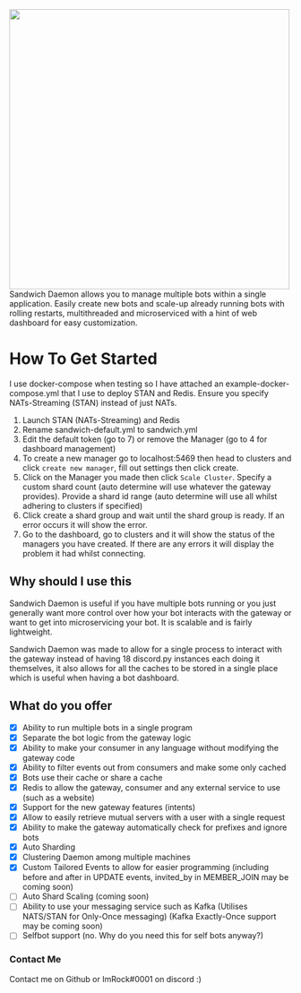 <img src="https://raw.githubusercontent.com/TheRockettek/Sandwich-Daemon/master/assets/icon.svg" width="500"/>
Sandwich Daemon allows you to manage multiple bots within a single application. Easily create new bots and scale-up already running bots with rolling restarts, multithreaded and microserviced with a hint of web dashboard for easy customization.

# How To Get Started

I use docker-compose when testing so I have attached an example-docker-compose.yml that I use to deploy STAN and Redis. Ensure you specify NATs-Streaming (STAN) instead of just NATs.

1. Launch STAN (NATs-Streaming) and Redis
2. Rename sandwich-default.yml to sandwich.yml
3. Edit the default token (go to 7) or remove the Manager (go to 4 for dashboard management)
4. To create a new manager go to localhost:5469 then head to clusters and click `create new manager`, fill out settings then click create.
5. Click on the Manager you made then click `Scale Cluster`. Specify a custom shard count (auto determine will use whatever the gateway provides). Provide a shard id range (auto determine will use all whilst adhering to clusters if specified)
6. Click create a shard group and wait until the shard group is ready. If an error occurs it will show the error.
7. Go to the dashboard, go to clusters and it will show the status of the managers you have created. If there are any errors it will display the problem it had whilst connecting.

## Why should I use this

Sandwich Daemon is useful if you have multiple bots running or you just generally want more control over how your bot interacts with the gateway or want to get into microservicing your bot. It is scalable and is fairly lightweight.

Sandwich Daemon was made to allow for a single process to interact with the gateway instead of having 18 discord.py instances each doing it themselves, it also allows for all the caches to be stored in a single place which is useful when having a bot dashboard.

## What do you offer

- [x] Ability to run multiple bots in a single program
- [x] Separate the bot logic from the gateway logic
- [x] Ability to make your consumer in any language without modifying the gateway code
- [x] Ability to filter events out from consumers and make some only cached
- [x] Bots use their cache or share a cache
- [x] Redis to allow the gateway, consumer and any external service to use (such as a website)
- [x] Support for the new gateway features (intents)
- [x] Allow to easily retrieve mutual servers with a user with a single request
- [x] Ability to make the gateway automatically check for prefixes and ignore bots
- [x] Auto Sharding
- [x] Clustering Daemon among multiple machines
- [x] Custom Tailored Events to allow for easier programming (including before and after in UPDATE events, invited_by in MEMBER_JOIN may be coming soon)
- [ ] Auto Shard Scaling (coming soon)
- [ ] Ability to use your messaging service such as Kafka (Utilises NATS/STAN for Only-Once messaging) (Kafka Exactly-Once support may be coming soon)
- [ ] Selfbot support (no. Why do you need this for self bots anyway?)

### Contact Me

Contact me on Github or ImRock#0001 on discord :)
